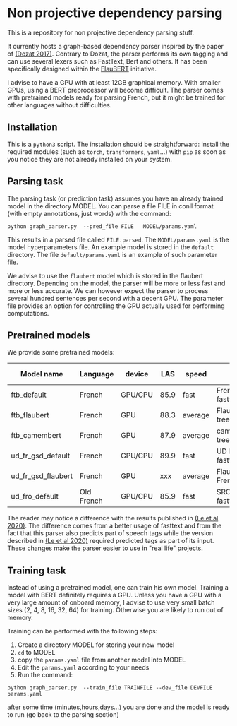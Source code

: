 # Non projective dependency parsing


This is a repository for non projective dependency parsing stuff.


It currently hosts a graph-based dependency parser inspired by the paper of [(Dozat 2017)](https://nlp.stanford.edu/pubs/dozat2017deep.pdf). 
Contrary to Dozat, the parser performs its own tagging and can use several lexers such as FastText, Bert and others. It has been specifically designed within the [FlauBERT](https://github.com/getalp/Flaubert) initiative. 

I advise to have a GPU with at least 12GB graphical memory. With smaller GPUs,
using a BERT preprocessor will become difficult. The parser comes with pretrained models ready for parsing French, but it might be trained for other languages without difficulties.

Installation
------------
This is a `python3` script. The installation should be straightforward: install the required modules (such as `torch`, `transformers`, `yaml`...) with `pip` as soon as you notice they are not already installed on your system.


Parsing task
-----------
The parsing task (or prediction task) assumes you have an already trained model in the directory MODEL. 
You can parse a file FILE in conll format (with empty annotations, just words) with the command:

```
python graph_parser.py  --pred_file FILE   MODEL/params.yaml
```

This results in a parsed file called `FILE.parsed`. The `MODEL/params.yaml` is the model hyperparameters file. 
An example model is stored in the `default` directory. The file `default/params.yaml` is an example of such parameter file.

We advise to use the `flaubert` model which is stored in the flaubert directory. Depending on the model, the parser will be more or less fast and more or less
accurate. We can however expect the parser to process several hundred sentences per second with a decent GPU. 
The parameter file provides an option for controlling the GPU actually used for performing computations.

Pretrained models
----------------
We provide some pretrained models:

| Model name | Language | device | LAS  | speed  | Comment | Download link
| ---------- | -------- | ------ | ---- | -----  | ------- | -------------
|   ftb_default  | French   | GPU/CPU| 85.9 | fast   | French treebank + fasttext   | [download model](http://www.linguist.univ-paris-diderot.fr/~bcrabbe/depmodels/default.tar.gz)
|   ftb_flaubert | French   | GPU    | 88.3 | average| FlaubertBase+French treebank + fasttext| [download model](http://www.linguist.univ-paris-diderot.fr/~bcrabbe/depmodels/flaubert.tar.gz)
|   ftb_camembert| French   | GPU    | 87.9 | average| camembert+French treebank + fasttext | [download model](http://www.linguist.univ-paris-diderot.fr/~bcrabbe/depmodels/camembert.tar.gz)
|    ud_fr_gsd_default  | French   | GPU/CPU| 89.9 | fast   | UD French GSD + fasttext    | [download model](http://www.linguist.univ-paris-diderot.fr/~bcrabbe/depmodels/gsd.tar.gz)
| ud_fr_gsd_flaubert | French| GPU  | xxx | average| FlaubertBase + UD French GSD | [download model](http://www.linguist.univ-paris-diderot.fr/~bcrabbe/depmodels/gsd_flaubert.tar.gz) 
| ud_fro_default | Old French | GPU/CPU | 85.9 | fast | SRCMF treebank + fasttext| [download model](http://www.linguist.univ-paris-diderot.fr/~bcrabbe/depmodels/ud_of_default.tar.gz)

The reader may notice a difference with the results published in [(Le et al 2020)](https://arxiv.org/abs/1912.05372).
The difference comes from a better usage of fasttext and from the fact that this parser also predicts part of speech tags
while the version described in [(Le et al 2020)](https://arxiv.org/abs/1912.05372) required predicted tags as part of its input.
These changes make the parser easier to use in "real life" projects. 

Training task
-------------

Instead of using a pretrained model, one can train his own model.
Training a model with BERT definitely requires a GPU. Unless you have a GPU with a very large amount of onboard memory, I advise to use 
very small batch sizes (2, 4, 8, 16, 32, 64) for training. Otherwise you are likely to run out of memory.

Training can be performed with the following steps:

  1. Create a directory MODEL for storing your new model
  2. `cd` to MODEL 
  3. copy the `params.yaml` file from another model into MODEL
  4. Edit the `params.yaml` according to your needs
  5. Run the command:
```
python graph_parser.py  --train_file TRAINFILE --dev_file DEVFILE  params.yaml
```
after some time (minutes,hours,days...) you are done and the model is ready to run (go back to the parsing section)
